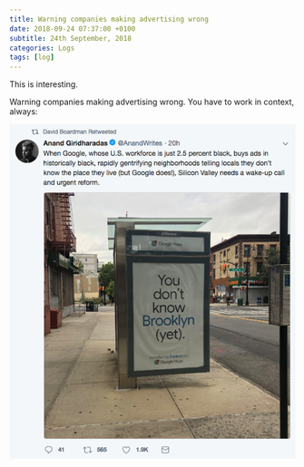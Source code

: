 ```yaml
---
title: Warning companies making advertising wrong
date: 2018-09-24 07:37:00 +0100
subtitle: 24th September, 2018
categories: Logs
tags: [log]
---
```


This is interesting.

Warning companies making advertising wrong. You have to work in context, always:

![](../assets/log/n825_screen-shot-2018-09-24-at-11.35.06.png)